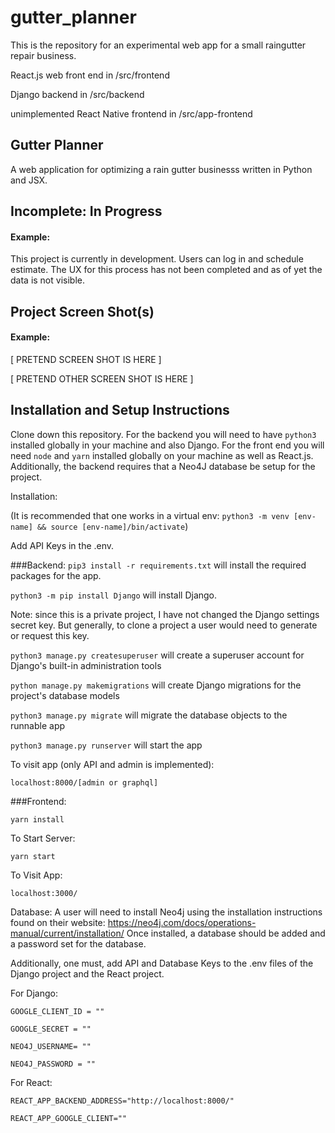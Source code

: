 # gutter_planner
This is the repository for an experimental web app for a small raingutter repair business.

React.js web front end in /src/frontend

Django backend in /src/backend

unimplemented React Native frontend in /src/app-frontend

## Gutter Planner
A web application for optimizing a rain gutter businesss written in Python and JSX. 

## Incomplete: In Progress

#### Example:

This project is currently in development. Users can log in and schedule estimate. The 
UX for this process has not been completed and as of yet the data is not visible. 

## Project Screen Shot(s)

#### Example:   

[ PRETEND SCREEN SHOT IS HERE ]

[ PRETEND OTHER SCREEN SHOT IS HERE ]

## Installation and Setup Instructions

Clone down this repository. For the backend you will need to have `python3` installed globally in your machine
and also Django. For the front end you will need `node` and `yarn` installed globally on your machine as well as
React.js. Additionally, the backend requires that a Neo4J database be setup for the project.

Installation:

(It is recommended that one works in a virtual env: `python3 -m venv [env-name] && source [env-name]/bin/activate`)


Add API Keys in the .env. 

###Backend:
`pip3 install -r requirements.txt` will install the required packages for the app. 

`python3 -m pip install Django` will install Django. 

Note: since this is a private project, I have not changed the Django settings secret key. But generally, to clone a project
a user would need to generate or request this key. 

`python3 manage.py createsuperuser` will create a superuser account for Django's built-in administration tools

`python manage.py makemigrations` will create Django migrations for the project's database models

`python3 manage.py migrate` will migrate the database objects to the runnable app

`python3 manage.py runserver` will start the app

To visit app (only API and admin is implemented):

`localhost:8000/[admin or graphql]`


###Frontend:

`yarn install`  


To Start Server:

`yarn start`  

To Visit App:

`localhost:3000/`  

Database: A user will need to install Neo4j using the installation instructions found on their website: https://neo4j.com/docs/operations-manual/current/installation/ 
Once installed, a database should be added and a password set for the database. 

Additionally, one must, add API and Database Keys to the .env files of the Django project and the React project. 

For Django: 

`GOOGLE_CLIENT_ID = ""`

`GOOGLE_SECRET = ""`

`NEO4J_USERNAME= ""`

`NEO4J_PASSWORD = ""`

For React: 

`REACT_APP_BACKEND_ADDRESS="http://localhost:8000/"`

`REACT_APP_GOOGLE_CLIENT=""`
